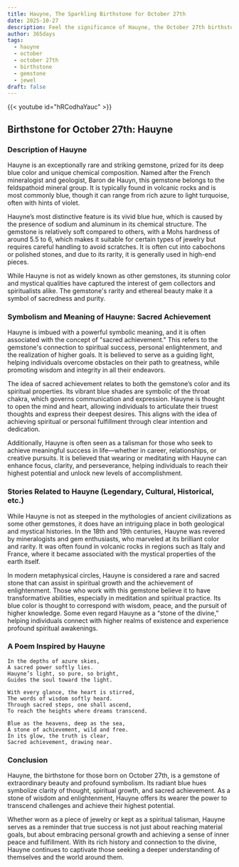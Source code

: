 ```yaml
---
title: Hauyne, The Sparkling Birthstone for October 27th
date: 2025-10-27
description: Feel the significance of Hauyne, the October 27th birthstone symbolizing Sacred achievement. Let its beauty and meaning brighten your day.
author: 365days
tags:
  - hauyne
  - october
  - october 27th
  - birthstone
  - gemstone
  - jewel
draft: false
---
```


{{< youtube id="hRCodhaYauc" >}}


## Birthstone for October 27th: Hauyne

### Description of Hauyne

Hauyne is an exceptionally rare and striking gemstone, prized for its deep blue color and unique chemical composition. Named after the French mineralogist and geologist, Baron de Hauyn, this gemstone belongs to the feldspathoid mineral group. It is typically found in volcanic rocks and is most commonly blue, though it can range from rich azure to light turquoise, often with hints of violet.

Hauyne’s most distinctive feature is its vivid blue hue, which is caused by the presence of sodium and aluminum in its chemical structure. The gemstone is relatively soft compared to others, with a Mohs hardness of around 5.5 to 6, which makes it suitable for certain types of jewelry but requires careful handling to avoid scratches. It is often cut into cabochons or polished stones, and due to its rarity, it is generally used in high-end pieces.

While Hauyne is not as widely known as other gemstones, its stunning color and mystical qualities have captured the interest of gem collectors and spiritualists alike. The gemstone's rarity and ethereal beauty make it a symbol of sacredness and purity.

### Symbolism and Meaning of Hauyne: Sacred Achievement

Hauyne is imbued with a powerful symbolic meaning, and it is often associated with the concept of "sacred achievement." This refers to the gemstone's connection to spiritual success, personal enlightenment, and the realization of higher goals. It is believed to serve as a guiding light, helping individuals overcome obstacles on their path to greatness, while promoting wisdom and integrity in all their endeavors.

The idea of sacred achievement relates to both the gemstone’s color and its spiritual properties. Its vibrant blue shades are symbolic of the throat chakra, which governs communication and expression. Hauyne is thought to open the mind and heart, allowing individuals to articulate their truest thoughts and express their deepest desires. This aligns with the idea of achieving spiritual or personal fulfillment through clear intention and dedication.

Additionally, Hauyne is often seen as a talisman for those who seek to achieve meaningful success in life—whether in career, relationships, or creative pursuits. It is believed that wearing or meditating with Hauyne can enhance focus, clarity, and perseverance, helping individuals to reach their highest potential and unlock new levels of accomplishment.

### Stories Related to Hauyne (Legendary, Cultural, Historical, etc.)

While Hauyne is not as steeped in the mythologies of ancient civilizations as some other gemstones, it does have an intriguing place in both geological and mystical histories. In the 18th and 19th centuries, Hauyne was revered by mineralogists and gem enthusiasts, who marveled at its brilliant color and rarity. It was often found in volcanic rocks in regions such as Italy and France, where it became associated with the mystical properties of the earth itself.

In modern metaphysical circles, Hauyne is considered a rare and sacred stone that can assist in spiritual growth and the achievement of enlightenment. Those who work with this gemstone believe it to have transformative abilities, especially in meditation and spiritual practice. Its blue color is thought to correspond with wisdom, peace, and the pursuit of higher knowledge. Some even regard Hauyne as a “stone of the divine,” helping individuals connect with higher realms of existence and experience profound spiritual awakenings.

### A Poem Inspired by Hauyne

```
In the depths of azure skies,  
A sacred power softly lies.  
Hauyne’s light, so pure, so bright,  
Guides the soul toward the light.

With every glance, the heart is stirred,  
The words of wisdom softly heard.  
Through sacred steps, one shall ascend,  
To reach the heights where dreams transcend.

Blue as the heavens, deep as the sea,  
A stone of achievement, wild and free.  
In its glow, the truth is clear,  
Sacred achievement, drawing near.
```

### Conclusion

Hauyne, the birthstone for those born on October 27th, is a gemstone of extraordinary beauty and profound symbolism. Its radiant blue hues symbolize clarity of thought, spiritual growth, and sacred achievement. As a stone of wisdom and enlightenment, Hauyne offers its wearer the power to transcend challenges and achieve their highest potential.

Whether worn as a piece of jewelry or kept as a spiritual talisman, Hauyne serves as a reminder that true success is not just about reaching material goals, but about embracing personal growth and achieving a sense of inner peace and fulfillment. With its rich history and connection to the divine, Hauyne continues to captivate those seeking a deeper understanding of themselves and the world around them.